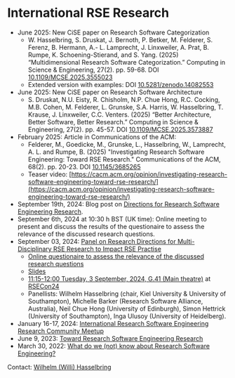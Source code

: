# International RSE Research
- June 2025: New CiSE paper on Research Software Categorization
  - W. Hasselbring, S. Druskat, J. Bernoth, P. Betker, M. Felderer, S. Ferenz, B. Hermann, A.- L. Lamprecht, J. Linxweiler, A. Prat, B. Rumpe, K. Schoening-Stierand, and S. Yang. (2025) “Multidimensional Research Software Categorization.” Computing in Science & Engineering, 27(2). pp. 59-68. DOI [10.1109/MCSE.2025.3555023](https://doi.org/10.1109/MCSE.2025.3555023)
  - Extended version with examples: DOI [10.5281/zenodo.14082553](https://doi.org/10.5281/zenodo.14082553)
- June 2025: New CiSE paper on Research Software Architecture
  - S. Druskat, N.U. Eisty, R. Chisholm, N.P. Chue Hong, R.C. Cocking, M.B. Cohen, M. Felderer, L. Grunske, S.A. Harris, W. Hasselbring, T. Krause, J. Linxweiler, C.C. Venters. (2025) “Better Architecture, Better Software, Better Research.” Computing in Science & Engineering, 27(2). pp. 45-57. DOI [10.1109/MCSE.2025.3573887](https://doi.org/10.1109/MCSE.2025.3573887)
- February 2025: Article in Communications of the ACM:
  - Felderer, M., Goedicke, M., Grunske, L., Hasselbring, W., Lamprecht, A. L. and Rumpe, B. (2025) "Investigating Research Software Engineering: Toward RSE Research." Communications of the ACM, 68(2). pp. 20-23. DOI [10.1145/3685265](https://doi.org/10.1145/3685265)
  - Teaser video: 
[https://cacm.acm.org/opinion/investigating-research-software-engineering-toward-rse-research/](https://cacm.acm.org/opinion/investigating-research-software-engineering-toward-rse-research/)
- September 19th, 2024: Blog post on [Directions for Research Software Engineering Research](https://doi.org/10.59350/kr4cp-1vf81).
- September 6th, 2024 at 10:30 h BST (UK time): Online meeting to present and discuss the results of the questionaire to assess the relevance of the discussed research questions.
- September 03, 2024: [Panel on Research Directions for Multi-Disciplinary RSE Research to Impact RSE Practise](https://virtual.oxfordabstracts.com/#/event/49081/submission/61)
  - [Online questionaire to assess the relevance of the discussed research questions](https://forms.gle/3tPS1W8qyv6rRNiA9)
  - [Slides](https://oceanrep.geomar.de/id/eprint/60691/)
  - [11:15-12:00 Tuesday, 3 September, 2024, G.41 (Main theatre)](https://virtual.oxfordabstracts.com/#/event/49081/program?session=117886) at [RSECon24](https://rsecon24.society-rse.org/)
  - Panellists: Wilhelm Hasselbring (chair, Kiel University & University of Southampton), Michelle Barker (Research Software Alliance, Australia), Neil Chue Hong (University of Edinburgh), Simon Hettrick (University of Southampton), Inga Ulusoy (University of Heidelberg).
- January 16-17, 2024: [International Research Software Engineering Research Community Meetup](https://fg-rse.gi.de/veranstaltung/international-research-software-engineering-research-community-meetup)
- June 9, 2023: [Toward Research Software Engineering Research](https://doi.org/10.5281/ZENODO.8020525)
- March 30, 2022: [What do we (not) know about Research Software Engineering?](https://github.com/NLeSC/RSE-research)

Contact: [Wilhelm (Willi) Hasselbring](https://www.se.informatik.uni-kiel.de/en/team/prof.-dr.-wilhelm-willi-hasselbring)

